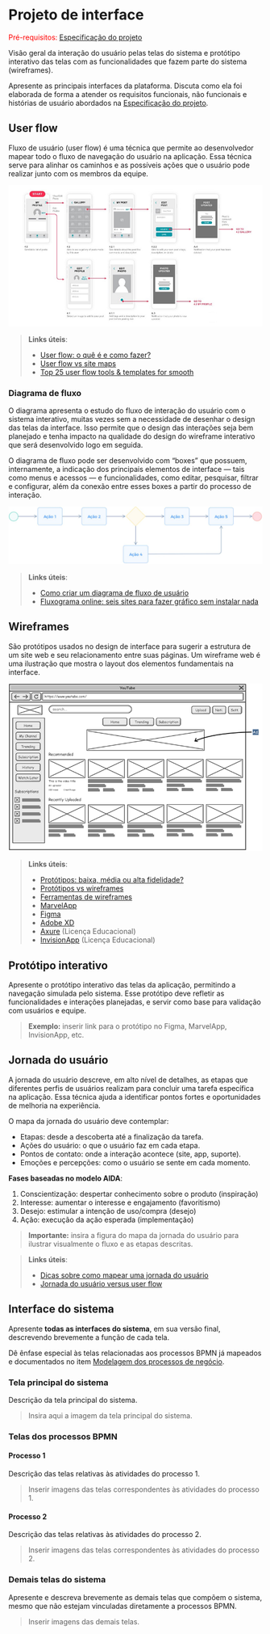 
# Projeto de interface

<span style="color:red">Pré-requisitos: <a href="02-Especificacao.md"> Especificação do projeto</a></span>

Visão geral da interação do usuário pelas telas do sistema e protótipo interativo das telas com as funcionalidades que fazem parte do sistema (wireframes).

 Apresente as principais interfaces da plataforma. Discuta como ela foi elaborada de forma a atender os requisitos funcionais, não funcionais e histórias de usuário abordados na <a href="02-Especificacao.md"> Especificação do projeto</a></span>.

 ## User flow

Fluxo de usuário (user flow) é uma técnica que permite ao desenvolvedor mapear todo o fluxo de navegação do usuário na aplicação. Essa técnica serve para alinhar os caminhos e as possíveis ações que o usuário pode realizar junto com os membros da equipe.

![Exemplo de user flow](images/user_flow.jpg)

> **Links úteis**:
> - [User flow: o quê é e como fazer?](https://medium.com/7bits/fluxo-de-usu%C3%A1rio-user-flow-o-que-%C3%A9-como-fazer-79d965872534)
> - [User flow vs site maps](http://designr.com.br/sitemap-e-user-flow-quais-as-diferencas-e-quando-usar-cada-um/)
> - [Top 25 user flow tools & templates for smooth](https://www.mockplus.com/blog/post/user-flow-tools)

### Diagrama de fluxo

O diagrama apresenta o estudo do fluxo de interação do usuário com o sistema interativo, muitas vezes sem a necessidade de desenhar o design das telas da interface. Isso permite que o design das interações seja bem planejado e tenha impacto na qualidade do design do wireframe interativo que será desenvolvido logo em seguida.

O diagrama de fluxo pode ser desenvolvido com “boxes” que possuem, internamente, a indicação dos principais elementos de interface — tais como menus e acessos — e funcionalidades, como editar, pesquisar, filtrar e configurar, além da conexão entre esses boxes a partir do processo de interação.

![Exemplo de diagrama de fluxo](images/diagrama_fluxo.jpg)

> **Links úteis**:
> - [Como criar um diagrama de fluxo de usuário](https://www.lucidchart.com/blog/how-to-make-a-user-flow-diagram)
> - [Fluxograma online: seis sites para fazer gráfico sem instalar nada](https://www.techtudo.com.br/listas/2019/03/fluxograma-online-seis-sites-para-fazer-grafico-sem-instalar-nada.ghtml)

## Wireframes

São protótipos usados no design de interface para sugerir a estrutura de um site web e seu relacionamento entre suas páginas. Um wireframe web é uma ilustração que mostra o layout dos elementos fundamentais na interface.

![Exemplo de wireframe](images/wireframe.png)
 
> **Links úteis**:
> - [Protótipos: baixa, média ou alta fidelidade?](https://medium.com/ladies-that-ux-br/prot%C3%B3tipos-baixa-m%C3%A9dia-ou-alta-fidelidade-71d897559135)
> - [Protótipos vs wireframes](https://www.nngroup.com/videos/prototypes-vs-wireframes-ux-projects/)
> - [Ferramentas de wireframes](https://rockcontent.com/blog/wireframes/)
> - [MarvelApp](https://marvelapp.com/developers/documentation/tutorials/)
> - [Figma](https://www.figma.com/)
> - [Adobe XD](https://www.adobe.com/br/products/xd.html#scroll)
> - [Axure](https://www.axure.com/edu) (Licença Educacional)
> - [InvisionApp](https://www.invisionapp.com/) (Licença Educacional)

## Protótipo interativo

Apresente o protótipo interativo das telas da aplicação, permitindo a navegação simulada pelo sistema. Esse protótipo deve refletir as funcionalidades e interações planejadas, e servir como base para validação com usuários e equipe.  

> **Exemplo:** inserir link para o protótipo no Figma, MarvelApp, InvisionApp, etc.


## Jornada do usuário

A jornada do usuário descreve, em alto nível de detalhes, as etapas que diferentes perfis de usuários realizam para concluir uma tarefa específica na aplicação. Essa técnica ajuda a identificar pontos fortes e oportunidades de melhoria na experiência.  

O mapa da jornada do usuário deve contemplar:  
- Etapas: desde a descoberta até a finalização da tarefa.  
- Ações do usuário: o que o usuário faz em cada etapa.  
- Pontos de contato: onde a interação acontece (site, app, suporte).  
- Emoções e percepções: como o usuário se sente em cada momento.  

**Fases baseadas no modelo AIDA**:  
1. Conscientização: despertar conhecimento sobre o produto (inspiração)  
2. Interesse: aumentar o interesse e engajamento (favoritismo)  
3. Desejo: estimular a intenção de uso/compra (desejo)  
4. Ação: execução da ação esperada (implementação)  

> **Importante:** insira a figura do mapa da jornada do usuário para ilustrar visualmente o fluxo e as etapas descritas.

> **Links úteis**:
> - [Dicas sobre como mapear uma jornada do usuário](https://www.userinterviews.com/blog/best-customer-journey-map-templates-examples)
> - [Jornada do usuário versus user flow](https://www.nngroup.com/articles/user-journeys-vs-user-flows/)


## Interface do sistema

Apresente **todas as interfaces do sistema**, em sua versão final, descrevendo brevemente a função de cada tela.

Dê ênfase especial às telas relacionadas aos processos BPMN já mapeados e documentados no item <a href="04-Modelagem-processos-negocio.md"> Modelagem dos processos de negócio</a>.

### Tela principal do sistema

Descrição da tela principal do sistema.

> Insira aqui a imagem da tela principal do sistema.

### Telas dos processos BPMN

#### Processo 1

Descrição das telas relativas às atividades do processo 1.

> Inserir imagens das telas correspondentes às atividades do processo 1.

#### Processo 2

Descrição das telas relativas às atividades do processo 2.

> Inserir imagens das telas correspondentes às atividades do processo 2.

### Demais telas do sistema

Apresente e descreva brevemente as demais telas que compõem o sistema, mesmo que não estejam vinculadas diretamente a processos BPMN.

> Inserir imagens das demais telas.
